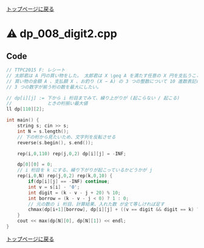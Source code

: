 <!-- mathjax config similar to math.stackexchange -->
<script type="text/javascript"
  src="https://cdn.mathjax.org/mathjax/latest/MathJax.js?config=TeX-AMS-MML_HTMLorMML">
</script>
<script type="text/x-mathjax-config">
  MathJax.Hub.Config({
    TeX: { equationNumbers: { autoNumber: "AMS" }},
    tex2jax: {
      inlineMath: [ ['$','$'] ],
      processEscapes: true
    },
    "HTML-CSS": { matchFontHeight: false },
    displayAlign: "left",
    displayIndent: "2em"
  });
</script>

<script type="text/javascript" src="https://cdnjs.cloudflare.com/ajax/libs/jquery/3.4.1/jquery.min.js"></script>
<link rel="stylesheet" href="../css/copy-button.css" />
<script type="text/javascript" src="../js/balloons.js"></script>
<script type="text/javascript" src="../js/copy-button.js"></script>



[トップページに戻る](../index.html)

# :warning: dp\_008\_digit2.cpp

## Code

```cpp
// TTPC2015 F: レシート
// 太郎君は A 円の買い物をした。 太郎君は X \geq A を満たす任意の X 円を支払うことができる。
// 買い物の金額 A 、支払額 X 、お釣り (X − A) の 3 つの整数について 10 進数表記にしたとき、
// 3 つの数字が揃う桁の数を最大にしたい。

// dp[i][j] := 下から i 桁目までみて、繰り上がりが (起こらない / 起こる)
//             ときの桁揃い最大値
ll dp[110][2];

int main() {
    string s; cin >> s;
    int N = s.length();
    // 下の桁から見たいため、文字列を反転させる
    reverse(s.begin(), s.end());

    rep(i,0,110) rep(j,0,2) dp[i][j] = -INF;

    dp[0][0] = 0;
    // i 桁目を k にする、繰り下がりが起こっているかどうかが j
    rep(i,0,N) rep(j,0,2) rep(k,0,10) {
        if(dp[i][j] == -INF) continue;
        int v = s[i] - '0';
        int digit = (k - v - j + 20) % 10;
        int borrow = (k - v - j < 0) ? 1 : 0;
        // 元の数の i 桁目、計算結果、入れた数 が全て等しければ足す
        chmax(dp[i+1][borrow], dp[i][j] + ((v == digit && digit == k) ? 1 : 0));
    }
    cout << max(dp[N][0], dp[N][1]) << endl;
}
```

[トップページに戻る](../index.html)
